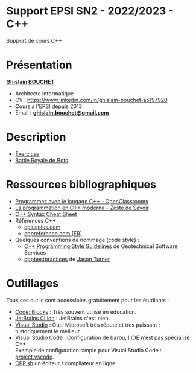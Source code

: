 # Support EPSI SN2 - 2022/2023 - C++

Support de cours C++

# Présentation

**[Ghislain BOUCHET](mailto:ghislain.bouchet@gmail.com)**
* Architecte informatique
* CV : https://www.linkedin.com/in/ghislain-bouchet-a5197920
* Cours à l'EPSI depuis 2013
* Email : **ghislain.bouchet@gmail.com**


# Description
* [Exercices](./exercices/)
* [Battle Royale de Bots](https://github.com/GBO/epsi-2023-br)


# Ressources bibliographiques
* [Programmez avec le langage C++ - OpenClassrooms](https://openclassrooms.com/fr/courses/1894236-programmez-avec-le-langage-c)
* [La programmation en C++ moderne - Zeste de Savoir](https://zestedesavoir.com/tutoriels/822/la-programmation-en-c-moderne)
* [C++ Syntax Cheat Sheet](https://github.com/gibsjose/cpp-cheat-sheet/blob/master/C%2B%2B%20Syntax.md)
* Références C++ :
  * [cplusplus.com](https://www.cplusplus.com/)
  * [cppreference.com [FR]](https://fr.cppreference.com/w/)
* Quelques conventions de nommage (code style) :
  * [C++ Programming Style Guidelines](http://geosoft.no/development/cppstyle.html) de Geotechnical Software Services
  * [cppbestpractices](https://github.com/lefticus/cppbestpractices/blob/master/03-Style.md) de [Jason Turner](https://github.com/lefticus)


# Outillages
Tous ces outils sont accessibles gratuitement pour les étudiants :
* [Code::Blocks](http://www.codeblocks.org/) : Très souvent utilisé en éducation.
* [JetBrains CLion](https://www.jetbrains.com/clion) : JetBrains c'est bien.
* [Visual Studio](https://visualstudio.microsoft.com/fr/) : Outil Microsoft très réputé et très puissant : historiquement le meilleur.
* [Visual Studio Code](https://code.visualstudio.com/) : Configuration de barbu, l'IDE n'est pas spécialisé C++.<br/>
Exemple de configuration simple pour Visual Studio Code : [project.vscode](https://github.com/GBO/project.vscode).
* [CPP.sh](http://cpp.sh/) un éditeur / compilateur en ligne.
